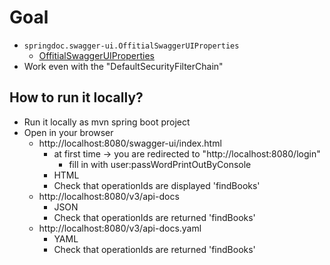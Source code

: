 # Goal
* `springdoc.swagger-ui.OffitialSwaggerUIProperties`
  * [OffitialSwaggerUIProperties](https://swagger.io/docs/open-source-tools/swagger-ui/usage/configuration/)
* Work even with the "DefaultSecurityFilterChain"

## How to run it locally?
* Run it locally as mvn spring boot project
* Open in your browser
  * http://localhost:8080/swagger-ui/index.html
    * at first time -> you are redirected to "http://localhost:8080/login"
      * fill in with user:passWordPrintOutByConsole
    * HTML
    * Check that operationIds are displayed 'findBooks'
  * http://localhost:8080/v3/api-docs
    * JSON 
    * Check that operationIds are returned 'findBooks'
  * http://localhost:8080/v3/api-docs.yaml
    * YAML
    * Check that operationIds are returned 'findBooks'
